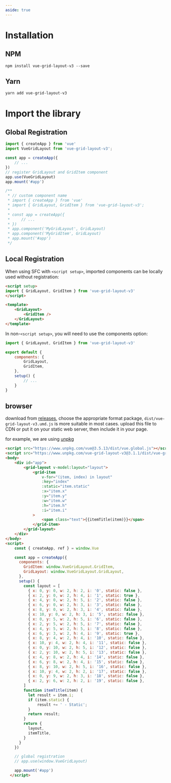 ```yaml
---
aside: true
---
```

# Installation

## NPM

```shell
npm install vue-grid-layout-v3 --save
```

## Yarn

```shell
yarn add vue-grid-layout-v3
```


# Import the library

## Global Registration

```javascript
import { createApp } from 'vue'
import VueGridLayout from 'vue-grid-layout-v3';

const app = createApp({
    // ...
})
// register GridLayout and GridItem component
app.use(VueGridLayout)
app.mount('#app')

/**
 * // custom component name
 * import { createApp } from 'vue'
 * import { GridLayout, GridItem } from 'vue-grid-layout-v3';
 *
 * const app = createApp({
 *     // ...
 * })
 * app.component('MyGridLayout', GridLayout)
 * app.component('MyGridItem', GridLayout)
 * app.mount('#app')
 */

```

## Local Registration
When using SFC with `<script setup>`, imported components can be locally used without registration:

```html
<script setup>
import { GridLayout, GridItem } from 'vue-grid-layout-v3'
</script>

<template>
    <GridLayout>
        <GridItem />
    </GridLayout>
</template>
```
In non-`<script setup>`, you will need to use the components option:
```javascript
import { GridLayout, GridItem } from 'vue-grid-layout-v3'

export default {
    components: {
        GridLayout,
        GridItem,
    },
    setup() {
        // ...
    }
}
```

## browser
download from [releases](https://github.com/merfais/vue-grid-layout-v3/releases),
choose the appropriate format package, `dist/vue-grid-layout-v3.umd.js` is more suitable in most cases.
upload this file to CDN or put it on your static web server,
then include it in your page.

for example, we are using [unpkg](https://unpkg.com/)
```html
<script src="https://www.unpkg.com/vue@3.5.13/dist/vue.global.js"></script>
<script src="https://www.unpkg.com/vue-grid-layout-v3@3.1.1/dist/vue-grid-layout-v3.umd.js"></script>
<body>
    <div id="app">
        <grid-layout v-model:layout="layout">
            <grid-item
                v-for="(item, index) in layout"
                :key="index"
                :static="item.static"
                :x="item.x"
                :y="item.y"
                :w="item.w"
                :h="item.h"
                :i="item.i"
            >
                <span class="text">{{itemTitle(item)}}</span>
            </grid-item>
        </grid-layout>
    </div>
</body>
<script>
    const { createApp, ref } = window.Vue

    const app = createApp({
      components: {
        GridItem: window.VueGridLayout.GridItem,
        GridLayout: window.VueGridLayout.GridLayout,
      },
      setup() {
        const layout = [
          { x: 0, y: 0, w: 2, h: 2, i: '0', static: false },
          { x: 2, y: 0, w: 2, h: 4, i: '1', static: true },
          { x: 4, y: 0, w: 2, h: 5, i: '2', static: false },
          { x: 6, y: 0, w: 2, h: 3, i: '3', static: false },
          { x: 8, y: 0, w: 2, h: 3, i: '4', static: false },
          { x: 10, y: 0, w: 2, h: 3, i: '5', static: false },
          { x: 0, y: 5, w: 2, h: 5, i: '6', static: false },
          { x: 2, y: 5, w: 2, h: 5, i: '7', static: false },
          { x: 4, y: 5, w: 2, h: 5, i: '8', static: false },
          { x: 6, y: 3, w: 2, h: 4, i: '9', static: true },
          { x: 8, y: 4, w: 2, h: 4, i: '10', static: false },
          { x: 10, y: 4, w: 2, h: 4, i: '11', static: false },
          { x: 0, y: 10, w: 2, h: 5, i: '12', static: false },
          { x: 2, y: 10, w: 2, h: 5, i: '13', static: false },
          { x: 4, y: 8, w: 2, h: 4, i: '14', static: false },
          { x: 6, y: 8, w: 2, h: 4, i: '15', static: false },
          { x: 8, y: 10, w: 2, h: 5, i: '16', static: false },
          { x: 10, y: 4, w: 2, h: 2, i: '17', static: false },
          { x: 0, y: 9, w: 2, h: 3, i: '18', static: false },
          { x: 2, y: 6, w: 2, h: 2, i: '19', static: false },
        ]
        function itemTitle(item) {
          let result = item.i;
          if (item.static) {
              result += ' - Static';
          }
          return result;
        }
        return {
          layout,
          itemTitle,
        }
      }
    })

    // global registration
    // app.use(window.VueGridLayout)

    app.mount('#app')
  </script>
```

